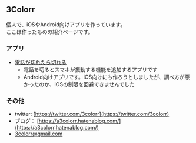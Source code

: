 ## 3Colorr

個人で、iOSやAndroid向けアプリを作っています。  
ここは作ったものの紹介ページです。

### アプリ

- [電話が切れたら切れる](hangup-and-vib.md)
  - 電話を切るとスマホが振動する機能を追加するアプリです
  - Android向けアプリです。iOS向けにも作ろうとしましたが、調べ方が悪かったのか、iOSの制限を回避できませんでした

### <span id="others">その他</span>

- twitter: [https://twitter.com/3colorr](https://twitter.com/3colorr)
- ブログ： [https://a3colorr.hatenablog.com/](https://a3colorr.hatenablog.com/)
- 3colorr@gmail.com

